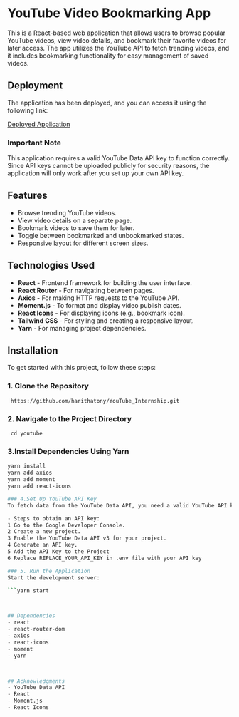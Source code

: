 # YouTube Video Bookmarking App

This is a React-based web application that allows users to browse popular YouTube videos, view video details, and bookmark their favorite videos for later access. The app utilizes the YouTube API to fetch trending videos, and it includes bookmarking functionality for easy management of saved videos.
## Deployment

The application has been deployed, and you can access it using the following link:

[Deployed Application](https://you-tube-internship.vercel.app/)

### Important Note

This application requires a valid YouTube Data API key to function correctly. Since API keys cannot be uploaded publicly for security reasons, the application will only work after you set up your own API key.


## Features

- Browse trending YouTube videos.
- View video details on a separate page.
- Bookmark videos to save them for later.
- Toggle between bookmarked and unbookmarked states.
- Responsive layout for different screen sizes.

## Technologies Used

- **React** - Frontend framework for building the user interface.
- **React Router** - For navigating between pages.
- **Axios** - For making HTTP requests to the YouTube API.
- **Moment.js** - To format and display video publish dates.
- **React Icons** - For displaying icons (e.g., bookmark icon).
- **Tailwind CSS** - For styling and creating a responsive layout.
- **Yarn** - For managing project dependencies.

## Installation

To get started with this project, follow these steps:

### 1. Clone the Repository

``` https://github.com/harithatony/YouTube_Internship.git```

### 2. Navigate to the Project Directory

``` cd youtube```

### 3.Install Dependencies Using Yarn

```bash
yarn install
yarn add axios
yarn add moment
yarn add react-icons

### 4.Set Up YouTube API Key
To fetch data from the YouTube Data API, you need a valid YouTube API key.

- Steps to obtain an API key:
1 Go to the Google Developer Console.
2 Create a new project.
3 Enable the YouTube Data API v3 for your project.
4 Generate an API key.
5 Add the API Key to the Project
6 Replace REPLACE_YOUR_API_KEY in .env file with your API key

### 5. Run the Application
Start the development server:

```yarn start



## Dependencies
- react
- react-router-dom
- axios
- react-icons
- moment
- yarn



## Acknowledgments
- YouTube Data API
- React
- Moment.js
- React Icons
